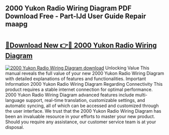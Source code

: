 ## 2000 Yukon Radio Wiring Diagram PDF Download Free - Part-lJd User Guide Repair maapg

# <h2><a href="http://dfrwpd.blite.top/?on=2000+Yukon+Radio+Wiring+Diagram">🔗Download New 👉🔴 2000 Yukon Radio Wiring Diagram</a></h2>

[![2000 Yukon Radio Wiring Diagram download](https://i.imgur.com/lujVjoI.png)](http://dfrwpd.blite.top/?on=2000+Yukon+Radio+Wiring+Diagram)
Unlocking Value This manual reveals the full value of your new 2000 Yukon Radio Wiring Diagram with detailed explanations of features and functionalities. Important Information 2000 Yukon Radio Wiring Diagram Regarding Connectivity This product requires a stable internet connection for optimal performance. 2000 Yukon Radio Wiring Diagram advanced features include multi-language support, real-time translation, customizable settings, and automatic syncing, all of which can be accessed and customized through the user interface. We trust that the 2000 Yukon Radio Wiring Diagram has been an invaluable resource in your efforts to master your new product. Should you require any assistance, our customer service team is at your disposal.
